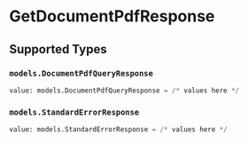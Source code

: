 # GetDocumentPdfResponse


## Supported Types

### `models.DocumentPdfQueryResponse`

```python
value: models.DocumentPdfQueryResponse = /* values here */
```

### `models.StandardErrorResponse`

```python
value: models.StandardErrorResponse = /* values here */
```

